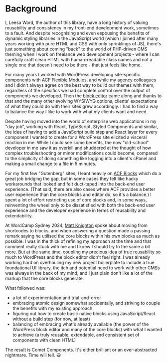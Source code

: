 # Background

I, Leesa Ward, the author of this library, have a long history of valuing reusability and consistency in my front-end development work, sometimes to a fault. And despite recognising and even espousing the benefits of dynamic styling libraries in the JavaScript world (which I joined after many years working with pure HTML and CSS with only sprinklings of JS), there's just something about coming "back" to the world of PHP-driven CMS theming when I work on freelance web development projects - where I can carefully craft clean HTML with human-readable class names and not a single one that doesn't need to be there - that just feels like home.

For many years I worked with WordPress developing site-specific components with [ACF Flexible Modules](https://www.advancedcustomfields.com/resources/flexible-content/), and while my agency colleagues and I didn't always agree on the best way to build our themes with them, regardless of the specifics we had complete control over the output of components we developed. Then the [block editor](https://wordpress.org/gutenberg/) came along and thanks to that and the many other evolving WYSIWYG options, clients' expectations of what they could do with their sites grew accordingly. I had to find a way to balance the way I like to work with what my clients want and need.

Despite having moved into the world of enterprise web applications in my "day job", working with React, TypeScript, Styled Components and similar, the idea of having to add a JavaScript build step and React layer for every component I wanted to create for a WordPress site elicited a visceral reaction in me. While I could see some benefits, the now "old-school" developer in me saw it as overkill and shuddered at the thought of how complex troubleshooting or minor modifications could become, compared to the simplicity of doing something like logging into a client's cPanel and making a small change to a file in 5 minutes.

For my first few "Gutenberg" sites, I leant heavily on [ACF Blocks](https://www.advancedcustomfields.com/resources/blocks/) which do a great job bridging the gap, but in some cases they felt like hacky workarounds that looked and felt duct-taped into the back-end user experience. (That said, there are also cases where ACF provides a better user experience than the core blocks and editor do, so it's a balance.) I spent a lot of effort restricting use of core blocks and, in some ways, reinventing the wheel only to be dissatisfied with both the back-end user experience and the developer experience in terms of reusability and extendability.

At WordCamp Sydney 2024, [Matt Knighton](https://www.mrkwp.com/) spoke about moving from shortcodes to blocks, and when answering a question made a passing remark saying he utilised the core blocks within his own blocks as much as possible. I was in the thick of refining my approach at the time and that comment really stuck with me and I knew I should try to the same a bit more. But at the same time, coupling my precious idea of true reusability so much to WordPress and the block editor didn't feel right. I was already working hard on overhauling my new project boilerplate to include a true foundational UI library, the itch and potential need to work with other CMSs was always in the back of my mind, and I just plain don't like a lot of the markup that the core blocks generate.

What followed was:
- a lot of experimentation and trial-and-error
- embracing atomic design somewhat accidentally, and striving to couple the benefits with my existing approach
- figuring out how to create basic native blocks using JavaScript/React without a build step (for now, at least)
- balancing of embracing what's already available (the power of the WordPress block editor and many of the core blocks) with what I wanted to achieve (a truly reusable, extendable, and consistent set of components with clean HTML)

The result is Comet Components. It's either brilliant or an over-abstracted nightmare. Time will tell. :laughing:
